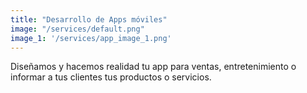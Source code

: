 ```yaml
---
title: "Desarrollo de Apps móviles"
image: "/services/default.png"
image_1: '/services/app_image_1.png'
---
```


Diseñamos y hacemos realidad tu app para ventas, entretenimiento o informar a tus clientes tus productos o servicios.